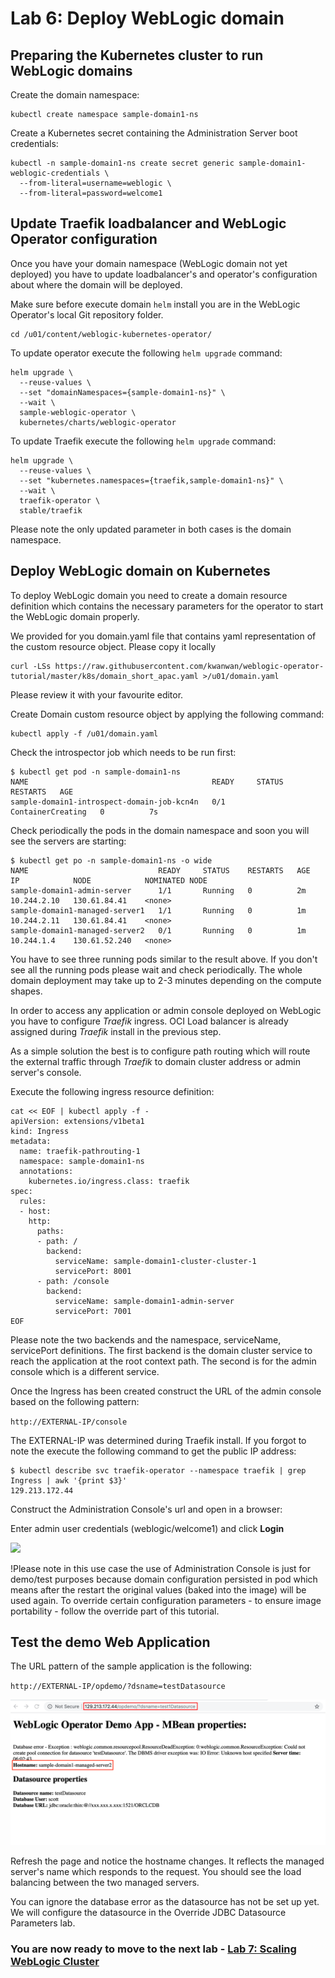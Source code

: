 # Lab 6: Deploy WebLogic domain  #

## Preparing the Kubernetes cluster to run WebLogic domains ##

Create the domain namespace:
```
kubectl create namespace sample-domain1-ns
```
Create a Kubernetes secret containing the Administration Server boot credentials:
```
kubectl -n sample-domain1-ns create secret generic sample-domain1-weblogic-credentials \
  --from-literal=username=weblogic \
  --from-literal=password=welcome1
```

## Update Traefik loadbalancer and WebLogic Operator configuration ##

Once you have your domain namespace (WebLogic domain not yet deployed) you have to update loadbalancer's and operator's configuration about where the domain will be deployed.

Make sure before execute domain `helm` install you are in the WebLogic Operator's local Git repository folder.
```
cd /u01/content/weblogic-kubernetes-operator/
```
To update operator execute the following `helm upgrade` command:
```
helm upgrade \
  --reuse-values \
  --set "domainNamespaces={sample-domain1-ns}" \
  --wait \
  sample-weblogic-operator \
  kubernetes/charts/weblogic-operator
```

To update Traefik execute the following `helm upgrade` command:
```
helm upgrade \
  --reuse-values \
  --set "kubernetes.namespaces={traefik,sample-domain1-ns}" \
  --wait \
  traefik-operator \
  stable/traefik
```
Please note the only updated parameter in both cases is the domain namespace.

## Deploy WebLogic domain on Kubernetes ##

To deploy WebLogic domain you need to create a domain resource definition which contains the necessary parameters for the operator to start the WebLogic domain properly.

We provided for you domain.yaml file that contains yaml representation of the custom resource object. Please copy it locally
```
curl -LSs https://raw.githubusercontent.com/kwanwan/weblogic-operator-tutorial/master/k8s/domain_short_apac.yaml >/u01/domain.yaml
```
Please review it with your favourite editor.

Create Domain custom resource object by applying the following command:
```
kubectl apply -f /u01/domain.yaml
```
Check the introspector job which needs to be run first:
```
$ kubectl get pod -n sample-domain1-ns
NAME                                         READY     STATUS              RESTARTS   AGE
sample-domain1-introspect-domain-job-kcn4n   0/1       ContainerCreating   0          7s
```
Check periodically the pods in the domain namespace and soon you will see the servers are starting:
```
$ kubectl get po -n sample-domain1-ns -o wide
NAME                             READY     STATUS    RESTARTS   AGE       IP            NODE            NOMINATED NODE
sample-domain1-admin-server      1/1       Running   0          2m        10.244.2.10   130.61.84.41    <none>
sample-domain1-managed-server1   1/1       Running   0          1m        10.244.2.11   130.61.84.41    <none>
sample-domain1-managed-server2   0/1       Running   0          1m        10.244.1.4    130.61.52.240   <none>
```
You have to see three running pods similar to the result above. If you don't see all the running pods please wait and check periodically. The whole domain deployment may take up to 2-3 minutes depending on the compute shapes.

In order to access any application or admin console deployed on WebLogic you have to configure *Traefik* ingress. OCI Load balancer is already assigned during *Traefik* install in the previous step.

As a simple solution the best is to configure path routing which will route the external traffic through *Traefik* to domain cluster address or admin server's console.

Execute the following ingress resource definition:
```
cat << EOF | kubectl apply -f -
apiVersion: extensions/v1beta1
kind: Ingress
metadata:
  name: traefik-pathrouting-1
  namespace: sample-domain1-ns
  annotations:
    kubernetes.io/ingress.class: traefik
spec:
  rules:
  - host:
    http:
      paths:
      - path: /
        backend:
          serviceName: sample-domain1-cluster-cluster-1
          servicePort: 8001
      - path: /console
        backend:
          serviceName: sample-domain1-admin-server
          servicePort: 7001          
EOF
```


Please note the two backends and the namespace, serviceName, servicePort definitions. The first backend is the domain cluster service to reach the application at the root context path. The second is for the admin console which is a different service.

Once the Ingress has been created construct the URL of the admin console based on the following pattern:

`http://EXTERNAL-IP/console`

The EXTERNAL-IP was determined during Traefik install. If you forgot to note the execute the following command to get the public IP address:
```
$ kubectl describe svc traefik-operator --namespace traefik | grep Ingress | awk '{print $3}'
129.213.172.44
```
Construct the Administration Console's url and open in a browser:

Enter admin user credentials (weblogic/welcome1) and click **Login**

![](images/deploy.domain/weblogic.console.login.png)

!Please note in this use case the use of Administration Console is just for demo/test purposes because domain configuration persisted in pod which means after the restart the original values (baked into the image) will be used again. To override certain configuration parameters - to ensure image portability - follow the override part of this tutorial.

## Test the demo Web Application ##

The URL pattern of the sample application is the following:

`http://EXTERNAL-IP/opdemo/?dsname=testDatasource`

![](images/deploy.domain/webapp.png)

Refresh the page and notice the hostname changes. It reflects the managed server's name which responds to the request. You should see the load balancing between the two managed servers.

You can ignore the database error as the datasource has not be set up yet. We will configure the datasource in the Override JDBC Datasource Parameters lab.


### You are now ready to move to the next lab - [Lab 7: Scaling WebLogic Cluster](scale.weblogic.md) ###
